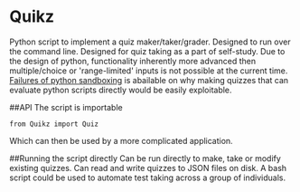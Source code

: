 # Quikz
Python script to implement a quiz maker/taker/grader.
Designed to run over the command line. Designed for quiz taking as a part of self-study.
Due to the design of python, functionality inherently more advanced then multiple/choice or 'range-limited' inputs
is not possible at the current time. [Failures of python sandboxing](https://lwn.net/Articles/574215/) is abailable
on why making quizzes that can evaluate python scripts directly would be easily exploitable. 

##API
The script is importable
```
from Quikz import Quiz
```
Which can then be used by a more complicated application.

##Running the script directly
Can be run directly to make, take or modify existing quizzes. Can read and write quizzes to JSON 
files on disk. A bash script could be used to automate test taking across a group of individuals. 

